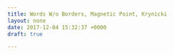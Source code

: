 ```yaml
---
title: Words W/o Borders, Magnetic Point, Krynicki
layout: none
date: 2017-12-04 15:32:37 +0000
draft: true

---
```

